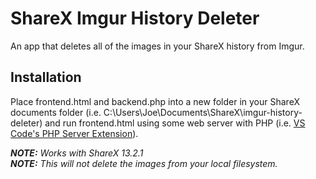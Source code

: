 # ShareX Imgur History Deleter

An app that deletes all of the images in your ShareX history from Imgur.

## Installation

Place frontend.html and backend.php into a new folder in your ShareX documents folder (i.e. C:\Users\Joe\Documents\ShareX\imgur-history-deleter\) and run frontend.html using some web server with PHP (i.e. [VS Code's PHP Server Extension](https://marketplace.visualstudio.com/items?itemName=brapifra.phpserver)).

___NOTE:__ Works with ShareX 13.2.1_  
___NOTE:__ This will not delete the images from your local filesystem._
